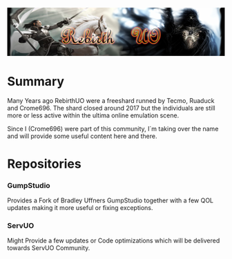 ![logo](https://github.com/RebirthUO/.github/blob/main/RebirthUO-Logo.png)


# Summary
Many Years ago RebirthUO were a freeshard runned by Tecmo, Ruaduck and Crome696. The shard closed around 2017 but the individuals are still more or less active within the ultima online emulation scene.

Since I (Crome696) were part of this community, I´m taking over the name and will provide some useful content here and there.


# Repositories

### GumpStudio

Provides a Fork of Bradley Uffners GumpStudio together with a few QOL updates making it more useful or fixing exceptions.

### ServUO

Might Provide a few updates or Code optimizations which will be delivered towards ServUO Community.
